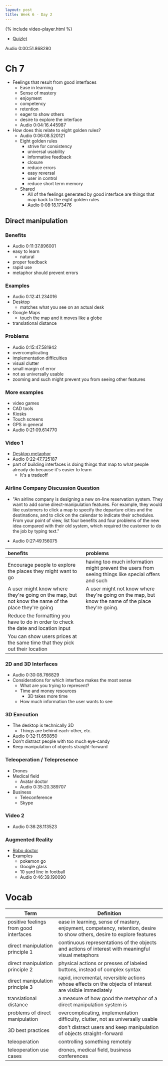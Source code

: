 ```yaml
---
layout: post
title: Week 6 - Day 2
---
```


{% include video-player.html %}

<script>
  new AudioNavigator({videoId:"fCQfB7D_gYU"});
</script>

+ [Quizlet](https://quizlet.com/_2jhip3)

Audio 0:00:51.868280


# Ch 7

+ Feelings that result from good interfaces
  + Ease in learning
  + Sense of mastery
  + enjoyment
  + competency
  + retention
  + eager to show others
  + desire to explore the interface
  + Audio 0:04:16.445987
+ How does this relate to eight golden rules?
  + Audio 0:06:08.520121
  + Eight golden rules
    + strive for consistency
    + universal usability
    + informative feedback
    + closure
    + reduce errors
    + easy reversal
    + user in control
    + reduce short term memory
  + Shared
    + All of the feelings generated by good interface are things that map back to the eight golden rules
    + Audio 0:08:18.173476

## Direct manipulation

### Benefits

+ Audio 0:11:37.896001
+ easy to learn
  + natural
+ proper feedback
+ rapid use
+ metaphor should prevent errors

### Examples

+ Audio 0:12:41.234016
+ Desktop
  + matches what you see on an actual desk
+ Google Maps
  + touch the map and it moves like a globe
+ translational distance

### Problems

+ Audio 0:15:47.581942
+ overcomplicating
+ implementation difficulties
+ visual clutter
+ small margin of error
+ not as universally usable
+ zooming and such might prevent you from seeing other features

### More examples

+ video games
+ CAD tools
+ Kiosks
+ Touch screens
+ GPS in general
+ Audio 0:21:09.614770

### Video 1

+ [Desktop metaphor](https://www.youtube.com/watch?v=1UtlOgkOGy4)
+ Audio 0:22:47.725187
+ part of building interfaces is doing things that map to what people already do because it's easier to learn
  + It's a tradeoff

### Airline Company Discussion Question

+ "An airline company is designing a new on-line reservation system. They want to add some direct-manipulation features. For example, they would like customers to click a map to specify the departure cities and the destinations, and to click on the calendar to indicate their schedules. From your point of view, list four benefits and four problems of the new idea compared with their old system, which required the customer to do the job by typing text."

+ Audio 0:27:49.156075

| benefits | problems |
| :------------- | :------------- |
| Encourage people to explore the places they might want to go | having too much information might prevent the users from seeing things like special offers and such |
| A user might know where they're going on the map, but not know the name of the place they're going | A user might not know where they're going on the map, but know the name of the place they're going. |
| Reduce the formatting you have to do in order to check the date and location input | |
| You can show users prices at the same time that they pick out their location | |

### 2D and 3D Interfaces

+ Audio 0:30:08.766829
+ Considerations for which interface makes the most sense
  + What are you trying to represent?
  + Time and money resources
    + 3D takes more time
  + How much information the user wants to see

### 3D Execution

+ The desktop is technically 3D
  + Things are behind each-other, etc.
+ Audio 0:32:11.659850
+ Don't distract people with too much eye-candy
+ Keep manipulation of objects straight-forward

### Teleoperation / Telepresence

+ Drones
+ Medical field
  + Avatar doctor
  + Audio 0:35:20.389707
+ Business
  + Teleconference
  + Skype

### Video 2

+ Audio 0:36:28.113523

### Augmented Reality

+ [Robo doctor](https://www.youtube.com/watch?v=vb79-_hGLkc)
+ Examples
  + pokemon go
  + Google glass
  + 10 yard line in football
  + Audio 0:46:39.190090

# Vocab

| Term | Definition |
| --- | --- |
| positive feelings from good interfaces | ease in learning, sense of mastery, enjoyment, competency, retention, desire to show others, desire to explore features |
| direct manipulation principle 1 | continuous representations of the objects and actions of interest with meaningful visual metaphors |
| direct manipulation principle 2 | physical actions or presses of labeled buttons, instead of complex syntax |
| direct manipulation principle 3 | rapid, incremental, reversible actions whose effects on the objects of interest are visible immediately |
| translational distance | a measure of how good the metaphor of a direct manipulation system is |
| problems of direct manipulation | overcomplicating, implementation difficulty, clutter, not as universally usable |
| 3D best practices | don't distract users and keep manipulation of objects straight-forward |
| teleoperation | controlling something remotely |
| teleoperation use cases | drones, medical field, business conferences |
